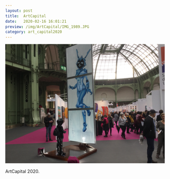 ```yaml
---
layout: post
title:  ArtCapital
date:   2020-02-16 16:01:21
preview: /img/ArtCapital/IMG_1989.JPG
category: art_capital2020
---
```


![Picture 1](/img/ArtCapital/IMG_1989.JPG) 


ArtCapital 2020.


